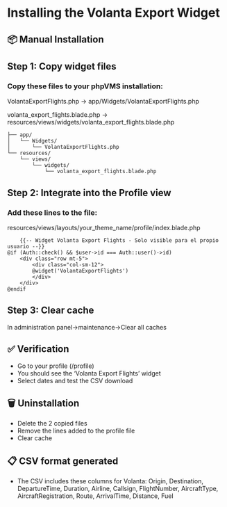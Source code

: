 # Installing the Volanta Export Widget

## 📦 Manual Installation

## Step 1: Copy widget files

### Copy these files to your phpVMS installation:
VolantaExportFlights.php
  → app/Widgets/VolantaExportFlights.php

volanta_export_flights.blade.php
  → resources/views/widgets/volanta_export_flights.blade.php
  
```
├── app/
│   └── Widgets/
│       └── VolantaExportFlights.php
└── resources/
    └── views/
        └── widgets/
            └── volanta_export_flights.blade.php
```
  
## Step 2: Integrate into the Profile view

### Add these lines to the file:

resources/views/layouts/your_theme_name/profile/index.blade.php

```
    {{-- Widget Volanta Export Flights - Solo visible para el propio usuario --}}
@if (Auth::check() && $user->id === Auth::user()->id)
    <div class="row mt-5">
        <div class="col-sm-12">
        @widget('VolantaExportFlights')
        </div>
    </div>
@endif
```

## Step 3: Clear cache

In administration panel->maintenance->Clear all caches

## ✅ Verification
- Go to your profile (/profile)
- You should see the ‘Volanta Export Flights’ widget
- Select dates and test the CSV download
## 🗑️ Uninstallation
- Delete the 2 copied files
- Remove the lines added to the profile file
- Clear cache
## 📋 CSV format generated
- The CSV includes these columns for Volanta:
Origin, Destination, DepartureTime, Duration, Airline, Callsign, FlightNumber, AircraftType, AircraftRegistration, Route, ArrivalTime, Distance, Fuel
